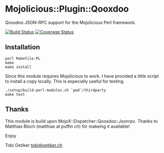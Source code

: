 Mojolicious::Plugin::Qooxdoo
============================

Qooxdoo JSON-RPC support for the Mojolicious Perl framework.

[![Build Status](https://travis-ci.org/oetiker/mojolicious-plugin-qooxdoo.png?branch=master)](https://travis-ci.org/oetiker/mojolicious-plugin-qooxdoo)
[![Coverage Status](https://img.shields.io/coveralls/oetiker/mojolicious-plugin-qooxdoo.svg)](https://coveralls.io/r/oetiker/mojolicious-plugin-qooxdoo?branch=master)

Installation
------------

```shell
perl Makefile.PL
make
make install
```

Since this module requires Mojolicious to work. I have provided
a little script to install a copy locally. This is especially
useful for testing.

```shell
./setup/build-perl-modules.sh `pwd`/thirdparty
make test
```

Thanks
------

This module is build upon  MojoX::Dispatcher::Qooxdoo::Jsonrpc.
Thanks to Matthias Bloch (matthias at puffin ch) for makeing it
available!


Enjoy

Tobi Oetiker <tobi@oetiker.ch>
